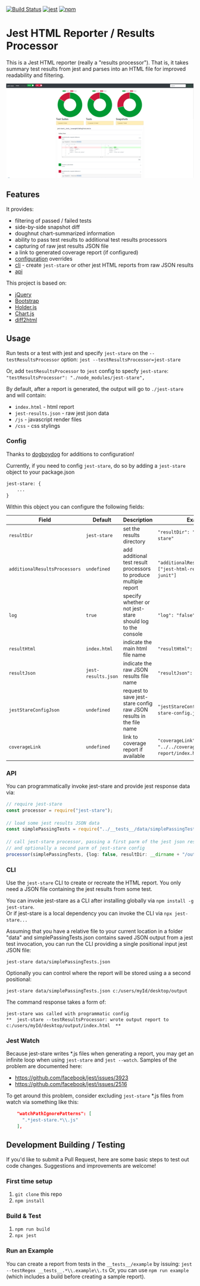 [![Build Status](https://travis-ci.org/dkelosky/jest-stare.svg?branch=master)](https://travis-ci.org/dkelosky/jest-stare) [![jest](https://facebook.github.io/jest/img/jest-badge.svg)](https://github.com/facebook/jest) [![npm](https://img.shields.io/badge/npm-v5.6.0-blue.svg)](https://www.npmjs.com/package/jest-stare)

# Jest HTML Reporter / Results Processor
This is a Jest HTML reporter (really a "results processor").  That is, it takes summary test results from jest
and parses into an HTML file for improved readability and filtering. 

![Sample](images/sampleReport.png "Sample Report")

## Features
It provides:
* filtering of passed / failed tests
* side-by-side snapshot diff
* doughnut chart-summarized information
* ability to pass test results to additional test results processors 
* capturing of raw jest results JSON file
* a link to generated coverage report (if configured)
* [configuration](#config) overrides
* [cli](#cli) - create `jest-stare` or other jest HTML reports from raw JSON results
* [api](#api)

This project is based on:
* [jQuery](https://jquery.com/)
* [Bootstrap](https://getbootstrap.com/)
* [Holder.js](http://holderjs.com/)
* [Chart.js](http://www.chartjs.org/)
* [diff2html](https://diff2html.xyz/)

## Usage
Run tests or a test with jest and specify `jest-stare` on the `--testResultsProcessor` option:
`jest --testResultsProcessor=jest-stare`

Or, add `testResultsProcessor` to `jest` config to specfy `jest-stare`:
`"testResultsProcessor": "./node_modules/jest-stare",`

By default, after a report is generated, the output will go to `./jest-stare` and will contain:
* `index.html` - html report
* `jest-results.json` - raw jest json data
* `/js` - javascript render files
* `/css` - css stylings

### Config 
Thanks to [dogboydog](https://github.com/dogboydog) for additions to configuration!

Currently, if you need to config `jest-stare`, do so by adding a `jest-stare` object to your package.json
```
jest-stare: {
    ...
}
```

Within this object you can configure the following fields:

Field | Default | Description | Example
--- | --- | --- | ---
`resultDir` | `jest-stare` | set the results directory | `"resultDir": "results/jest-stare"`
`additionalResultsProcessors` | `undefined` | add additional test result processors to produce multiple report |`"additionalResultsProcessors": ["jest-html-reporter", "jest-junit"]`
`log` | `true` | specify whether or not jest-stare should log to the console | `"log": "false"`
`resultHtml` | `index.html` | indicate the main html file name | `"resultHtml": "main.html"`
`resultJson` | `jest-results.json` | indicate the raw JSON results file name | `"resultJson": "data.json"`
`jestStareConfigJson` | `undefined` | request to save jest-stare config raw JSON results in the file name | `"jestStareConfigJson": "jest-stare-config.json"`
`coverageLink` | `undefined` | link to coverage report if available | `"coverageLink": "../../coverage/lcov-report/index.html"`

### API
You can programmatically invoke jest-stare and provide jest response data via:
```typescript
// require jest-stare
const processor = require("jest-stare");

// load some jest results JSON data
const simplePassingTests = require("../__tests__/data/simplePassingTests.json");

// call jest-stare processor, passing a first parm of the jest json results,
// and optionally a second parm of jest-stare config
processor(simplePassingTests, {log: false, resultDir: __dirname + "/output"});
```

### CLI
Use the `jest-stare` CLI to create or recreate the HTML report.  You only need a JSON
file containing the jest results from some test.  

You can invoke jest-stare as a CLI after installing globally via `npm install -g jest-stare`.  
Or if jest-stare is a local dependency you can invoke the CLI via `npx jest-stare...`

Assuming that you have a relative file to your current location in a folder "data" and 
simplePassingTests.json contains saved JSON output from a jest test invocation, you can
run the CLI providing a single positional input jest JSON file:
```
jest-stare data/simplePassingTests.json
```

Optionally you can control where the report will be stored using a a second positional:
```
jest-stare data/simplePassingTests.json c:/users/myId/desktop/output
```

The command response takes a form of:
```
jest-stare was called with programmatic config
**  jest-stare --testResultsProcessor: wrote output report to c:/users/myId/desktop/output/index.html  **
```
### Jest Watch
Because jest-stare writes *.js files when generating a report, you may get an infinite loop when using
`jest-stare` and `jest --watch`.  Samples of the problem are documented here:
* https://github.com/facebook/jest/issues/3923
* https://github.com/facebook/jest/issues/2516

To get around this problem, consider excluding `jest-stare` *.js files from watch via something like this:
```json
    "watchPathIgnorePatterns": [
      ".*jest-stare.*\\.js"
    ],
```

## Development Building / Testing
If you'd like to submit a Pull Request, here are some basic steps to test out code changes.  Suggestions and improvements are welcome!

### First time setup
1. `git clone` this repo
2. `npm install`

### Build & Test
1. `npm run build`
2. `npx jest`

### Run an Example
You can create a report from tests in the `__tests__/example` by issuing: `jest --testRegex __tests__.*\\.example\\.ts`
Or, you can use `npm run example` (which includes a build before creating a sample report).
